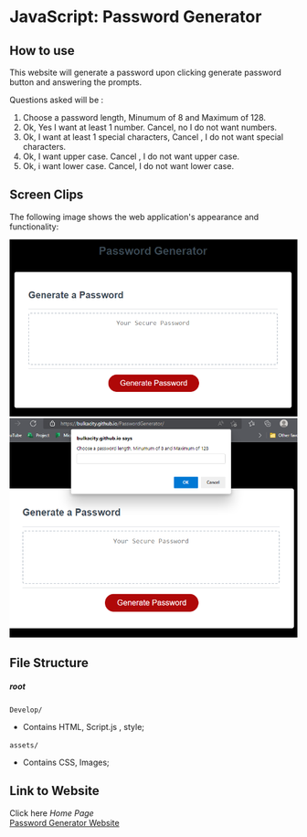 # JavaScript: Password Generator

## How to use

This website will generate a password upon clicking generate password button and answering the prompts.

Questions asked will be :

1. Choose a password length, Minumum of 8 and Maximum of 128.
2. Ok, Yes I want at least 1 number. Cancel, no I do not want numbers.
3. Ok, I want at least 1 special characters, Cancel , I do not want special characters.
4. Ok, I want upper case. Cancel , I do not want upper case.
5. Ok, i want lower case. Cancel, I do not want lower case.

## Screen Clips

The following image shows the web application's appearance and functionality:

![The Password Generator application displays a red button to "Generate Password".](./Assets/GeneralScreenClip.png)
![The Password Generator application displays a red button to "Generate Password".](./Assets/InputNumbers.png)

## File Structure

##### root

`Develop/`

- Contains HTML, Script.js , style;


`assets/`

- Contains CSS, Images;

## Link to Website

Click here 
*Home Page*<br>[Password Generator Website](https://bulkacity.github.io/PasswordGenerator/)